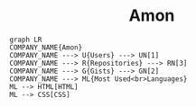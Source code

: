 <h1 align="center">Amon</h1>

```mermaid
graph LR
COMPANY_NAME{Amon}
COMPANY_NAME ---> U{Users} ---> UN[1]
COMPANY_NAME ---> R{Repositories} ---> RN[3]
COMPANY_NAME ---> G{Gists} ---> GN[2]
COMPANY_NAME ---> ML{Most Used<br>Languages}
ML --> HTML[HTML]
ML --> CSS[CSS]
```
